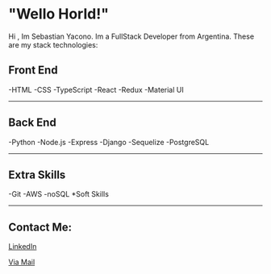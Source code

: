 # "Wello Horld!" 
Hi , Im Sebastian Yacono. Im a FullStack Developer from Argentina.
These are my stack technologies:

<h2>Front End</h2>
-HTML
-CSS
-TypeScript
-React
-Redux
-Material UI

<hr>

<h2>Back End</h2>
-Python
-Node.js
-Express
-Django
-Sequelize
-PostgreSQL

<hr>

<h2>Extra Skills</h2>
-Git
-AWS
-noSQL 
*Soft Skills

<hr>

<h2>Contact Me:</h2>
<a href="https://www.linkedin.com/in/sebastian-yacono/">LinkedIn</a>

<a href="mailto:sebastian.yacono@gmail.com">Via Mail</a>
